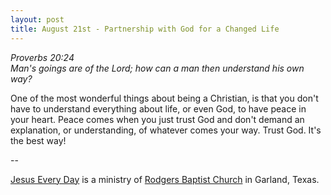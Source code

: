 ```yaml
---
layout: post
title: August 21st - Partnership with God for a Changed Life
---
```


_Proverbs 20:24  
Man's goings are of the Lord; how can a man then understand his own
way?_

One of the most wonderful things about being a Christian, is that
you don't have to understand everything about life, or even God, to
have peace in your heart. Peace comes when you just trust God and
don't demand an explanation, or understanding, of whatever comes your
way. Trust God. It's the best way!

 --

<a href=http://jesuseveryday.net>Jesus Every Day</a> is a ministry of <a href=http://rodgersbaptist.net>Rodgers Baptist Church</a> in Garland, Texas.
